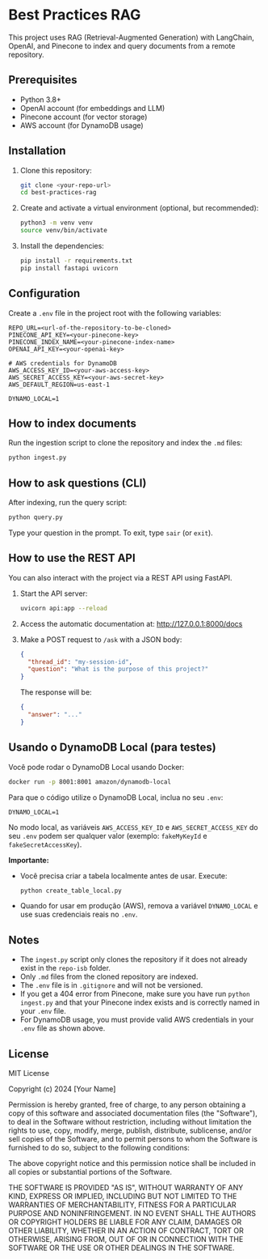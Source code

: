 # Best Practices RAG

This project uses RAG (Retrieval-Augmented Generation) with LangChain, OpenAI, and Pinecone to index and query documents from a remote repository.

## Prerequisites

- Python 3.8+
- OpenAI account (for embeddings and LLM)
- Pinecone account (for vector storage)
- AWS account (for DynamoDB usage)

## Installation

1. Clone this repository:
   ```bash
   git clone <your-repo-url>
   cd best-practices-rag
   ```

2. Create and activate a virtual environment (optional, but recommended):
   ```bash
   python3 -m venv venv
   source venv/bin/activate
   ```

3. Install the dependencies:
   ```bash
   pip install -r requirements.txt
   pip install fastapi uvicorn
   ```

## Configuration

Create a `.env` file in the project root with the following variables:

```
REPO_URL=<url-of-the-repository-to-be-cloned>
PINECONE_API_KEY=<your-pinecone-key>
PINECONE_INDEX_NAME=<your-pinecone-index-name>
OPENAI_API_KEY=<your-openai-key>

# AWS credentials for DynamoDB
AWS_ACCESS_KEY_ID=<your-aws-access-key>
AWS_SECRET_ACCESS_KEY=<your-aws-secret-key>
AWS_DEFAULT_REGION=us-east-1

DYNAMO_LOCAL=1
```

## How to index documents

Run the ingestion script to clone the repository and index the `.md` files:

```bash
python ingest.py
```

## How to ask questions (CLI)

After indexing, run the query script:

```bash
python query.py
```

Type your question in the prompt. To exit, type `sair` (or `exit`).

## How to use the REST API

You can also interact with the project via a REST API using FastAPI.

1. Start the API server:
   ```bash
   uvicorn api:app --reload
   ```

2. Access the automatic documentation at:
   http://127.0.0.1:8000/docs

3. Make a POST request to `/ask` with a JSON body:
   ```json
   {
     "thread_id": "my-session-id",
     "question": "What is the purpose of this project?"
   }
   ```
   The response will be:
   ```json
   {
     "answer": "..."
   }
   ```

## Usando o DynamoDB Local (para testes)

Você pode rodar o DynamoDB Local usando Docker:

```bash
docker run -p 8001:8001 amazon/dynamodb-local
```

Para que o código utilize o DynamoDB Local, inclua no seu `.env`:

```
DYNAMO_LOCAL=1
```

No modo local, as variáveis `AWS_ACCESS_KEY_ID` e `AWS_SECRET_ACCESS_KEY` do seu `.env` podem ser qualquer valor (exemplo: `fakeMyKeyId` e `fakeSecretAccessKey`).

**Importante:**
- Você precisa criar a tabela localmente antes de usar. Execute:
  ```bash
  python create_table_local.py
  ```
- Quando for usar em produção (AWS), remova a variável `DYNAMO_LOCAL` e use suas credenciais reais no `.env`.

## Notes

- The `ingest.py` script only clones the repository if it does not already exist in the `repo-isb` folder.
- Only `.md` files from the cloned repository are indexed.
- The `.env` file is in `.gitignore` and will not be versioned.
- If you get a 404 error from Pinecone, make sure you have run `python ingest.py` and that your Pinecone index exists and is correctly named in your `.env` file.
- For DynamoDB usage, you must provide valid AWS credentials in your `.env` file as shown above.

## License

MIT License

Copyright (c) 2024 [Your Name]

Permission is hereby granted, free of charge, to any person obtaining a copy
of this software and associated documentation files (the "Software"), to deal
in the Software without restriction, including without limitation the rights
to use, copy, modify, merge, publish, distribute, sublicense, and/or sell
copies of the Software, and to permit persons to whom the Software is
furnished to do so, subject to the following conditions:

The above copyright notice and this permission notice shall be included in all
copies or substantial portions of the Software.

THE SOFTWARE IS PROVIDED "AS IS", WITHOUT WARRANTY OF ANY KIND, EXPRESS OR
IMPLIED, INCLUDING BUT NOT LIMITED TO THE WARRANTIES OF MERCHANTABILITY,
FITNESS FOR A PARTICULAR PURPOSE AND NONINFRINGEMENT. IN NO EVENT SHALL THE
AUTHORS OR COPYRIGHT HOLDERS BE LIABLE FOR ANY CLAIM, DAMAGES OR OTHER
LIABILITY, WHETHER IN AN ACTION OF CONTRACT, TORT OR OTHERWISE, ARISING FROM,
OUT OF OR IN CONNECTION WITH THE SOFTWARE OR THE USE OR OTHER DEALINGS IN THE
SOFTWARE. 